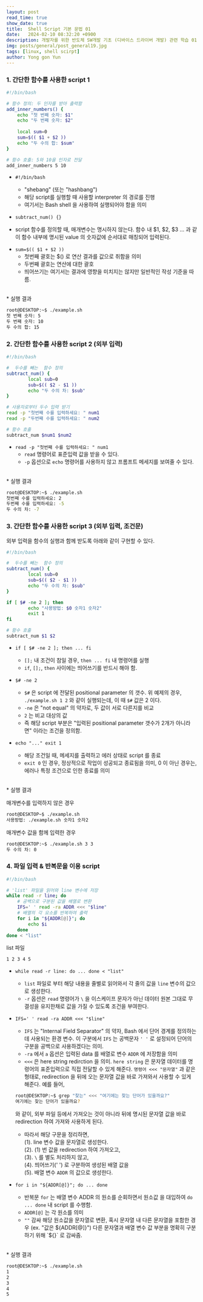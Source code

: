 ```yaml
---
layout: post
read_time: true
show_date: true
title:  Shell Script 기본 문법 01
date:   2024-02-10 08:32:20 +0900
description: 개발자를 위한 반도체 SW개발 기초 (디바이스 드라이버 개발) 관련 학습 01
img: posts/general/post_general19.jpg
tags: [linux, shell scirpt]
author: Yong gon Yun
---
```


### 1. 간단한 함수를 사용한 script 1

```bash
#!/bin/bash

# 함수 정의: 두 인자를 받아 출력함
add_inner_numbers() {
    echo "첫 번째 숫자: $1"
    echo "두 번째 숫자: $2"
    
    local sum=0
    sum=$(( $1 + $2 ))
    echo "두 수의 합: $sum"
}

# 함수 호출: 5와 10을 인자로 전달
add_inner_numbers 5 10
```

* `#!/bin/bash` 
  - "shebang" (또는 "hashbang") 
  - 해당 script를 실행할 때 사용할 interpreter 의 경로를 진행 
  - 여기서는 Bash shell 을 사용하여 실행되어야 함을 의미

*  `subtract_num() {}`
  - script 함수를 정의할 때, 매개변수는 명시하지 않는다. 함수 내 $1, $2, $3 ... 과 같이 함수 내부에 명시된 value 의 숫자값에 순서대로 매칭되어 입력된다.   

* `sum=$(( $1 + $2 ))`
  - 첫번째 괄호는 $() 로 연산 결과를 값으로 취함을 의미
  - 두번째 괄호는 연산에 대한 괄호
  - 띄어쓰기는 여기서는 결과에 영향을 미치지는 않지만 일반적인 작성 기준을 따름.

<br>
* 실행 결과

```bash
root@DESKTOP:~$ ./example.sh
첫 번째 숫자: 5
두 번째 숫자: 10
두 수의 합: 15
```

### 2. 간단한 함수를 사용한 script 2 (외부 입력)

```bash
#!/bin/bash

#  두수를 빼는  함수 정의
subtract_num() {
        local sub=0
        sub=$(( $2 - $1 ))
        echo "두 수의 차: $sub"
}

# 사용자로부터 두수 입력 받기
read -p "첫번째 수를 입력하세요: " num1
read -p "두번째 수를 입력하세요: " num2

# 함수 호출
subtract_num $num1 $num2
```

* `read -p "첫번째 수를 입력하세요: " num1`
  - `read` 명령어로 표준입력 값을 받을 수 있다. 
  - `-p` 옵션으로 `echo` 명령어를 사용하지 않고 프롬프트 메세지를 보여줄 수 있다.

<br>
* 실행 결과

```bash
root@DESKTOP:~$ ./example.sh
첫번째 수를 입력하세요: 2
두번째 수를 입력하세요: -5
두 수의 차: -7
```

### 3. 간단한 함수를 사용한 script 3 (외부 입력, 조건문)

외부 입력을 함수의 실행과 함께 받도록 아래와 같이 구현할 수 있다. 

```bash
#!/bin/bash

#  두수를 빼는  함수 정의
subtract_num() {
        local sub=0
        sub=$(( $2 - $1 ))
        echo "두 수의 차: $sub"
}

if [ $# -ne 2 ]; then
        echo "사용방법: $0 숫자1 숫자2"
        exit 1
fi

# 함수 호출
subtract_num $1 $2
```

* `if [ $# -ne 2 ]; then ... fi`
  - `[];` 내 조건이 참일 경우, `then ... fi` 내 명령어를 실행
  - `if`, `[];`, `then` 사이에는 띄어쓰기를 반드시 해야 함.

* `$# -ne 2`
  - `$#` 은 script 에 전달된 positional parameter 의 갯수. 위 예제의 경우, `./example.sh 1 2` 와 같이 실행되는데, 이 때 `$#` 값은 2 이다.
  - `-ne` 은 "not equal"  의 약자로, 두 값이 서로 다른지를 비교
  - `2` 는 비교 대상의 값
  - 즉 해당 script 부분은 "입력된 positional parameter 갯수가 2개가 아니라면" 이라는 조건을 정의함.

* `echo "..." exit 1` 
  - 해당 조건일 때, 메세지를 출력하고 에러 상태로 script 를 종료
  - `exit 0` 인 경우, 정상적으로 작업이 성공되고 종료됨을 의미, 0 이 아닌 경우는, 에러나 특정 조건으로 인한 종료를 의미

<br>
* 실행 결과

매개변수를 입력하지 않은 경우

```bash
root@DESKTOP~$ ./example.sh
사용방법: ./example.sh 숫자1 숫자2
```

매개변수 값을 함께 입력한 경우

```bash
root@DESKTOP:~$ ./example.sh 3 3
두 수의 차: 0
```

### 4. 파일 입력 & 반복문을 이용 script

```bash
#!/bin/bash

# 'list' 파일을 읽어와 line 변수에 저장
while read -r line; do
    # 공백으로 구분된 값을 배열로 변환
    IFS=' ' read -ra ADDR <<< "$line"
    # 배열의 각 요소를 반복하여 출력
    for i in "${ADDR[@]}"; do
        echo $i
    done
done < "list"
```

list 파일
```bash
1 2 3 4 5
```

* `while read -r line: do ... done < "list"`
  - `list` 파일로 부터 해당 내용을 줄별로 읽어와서 각 줄의 값을 `line` 변수의 값으로 생성한다. 
  - `-r` 옵션은 `read` 명령어가 `\` 을 이스케이프 문자가 아닌 데이터 원본 그대로 무결성을 유지한채로 값을 가질 수 있도록 조건을 부여한다.

* `IFS=' ' read -ra ADDR <<< "$line"`
  - `IFS` 는 "Internal Field Separator" 의 약자, Bash 에서 단어 경계를 정의하는데 사용되는 환경 변수. 이 구분에서 `IFS` 는 공백문자 `' '` 로 설정되어 단어의 구분을 공백으로 사용하겠다는 의미.
  - `-ra` 에서 `a` 옵션은 입력된 data 를 배열로 변수 `ADDR` 에 저장함을 의미
  - `<<<` 은 here string redirction 을 의미. `here string` 은 문자열 데이터를 명령어의 표준입력으로 직접 전달할 수 있게 해준다. `명령어 <<< "문자열"` 과 같은 형태로, redirection 을 뒤에 오는 문자열 값을 바로 가져와서 사용할 수 있게 해준다. 예를 들어, 
  ```bash
  root@DESKTOP:~$ grep "찾는" <<< "여기에는 찾는 단어가 있을까요?"
  여기에는 찾는 단어가 있을까요?
  ```
  와 같이, 외부 파일 등에서 가져오는 것이 아니라 뒤에 명시된 문자열 값을 바로 redirection 하여 가져와 사용하게 된다. 
  - 따라서 해당 구문을 정리하면,  
    (1). line 변수 값을 문자열로 생성한다.<br>
    (2). (1) 번 값을 redirection 하여 가져오고,<br> 
    (3). `\` 를 별도 처리하지 않고, <br>
    (4). 띄어쓰기(' ') 로 구분하여 생성된 배열 값을<br> 
    (5). 배열 변수 `ADDR` 의 값으로 생성한다.

* `for i in "${ADDR[@]}"; do ... done`
  - 반복문 `for` 는 배열 변수 ADDR 의 원소를 순회하면서 원소값 을 대입하여 `do ... done` 내 script 를 수행함. 
  - `ADDR[@]` 는 각 원소를 의미 
  - `""` 감싸 해당 원소값을 문자열로 변환, 혹시 문자열 내 다른 문자열을 포함한 경우 (ex. "값은 ${ADDR[@]}") 다른 문자열과  배열 변수 값 부분을 명확히 구분하기 위해 `${}` 로 감싸줌.

<br>
* 실행 결과

```bash
root@DESKTOP:~$ ./example.sh
1
2
3
4
5
```
